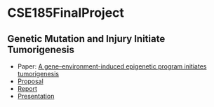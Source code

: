 # CSE185FinalProject
## Genetic Mutation and Injury Initiate Tumorigenesis

- Paper: [A gene–environment-induced epigenetic program initiates tumorigenesis](https://www.nature.com/articles/s41586-020-03147-x)
- [Proposal](https://docs.google.com/document/d/1TOmPvzo0-F2r12j4TZxxA1dAqy0wrBiWy8foU_6P884/edit?usp=sharing)
- [Report](https://docs.google.com/document/d/1aJSQ8VKUIyXN6ihluNHlM6n1aBdPUvoi8Bn1UlSfRcw/edit)
- [Presentation](https://drive.google.com/file/d/1q_1_xksArSHmMV5H9zm6iL8W9S0KMQ_6/view?usp=sharing)
